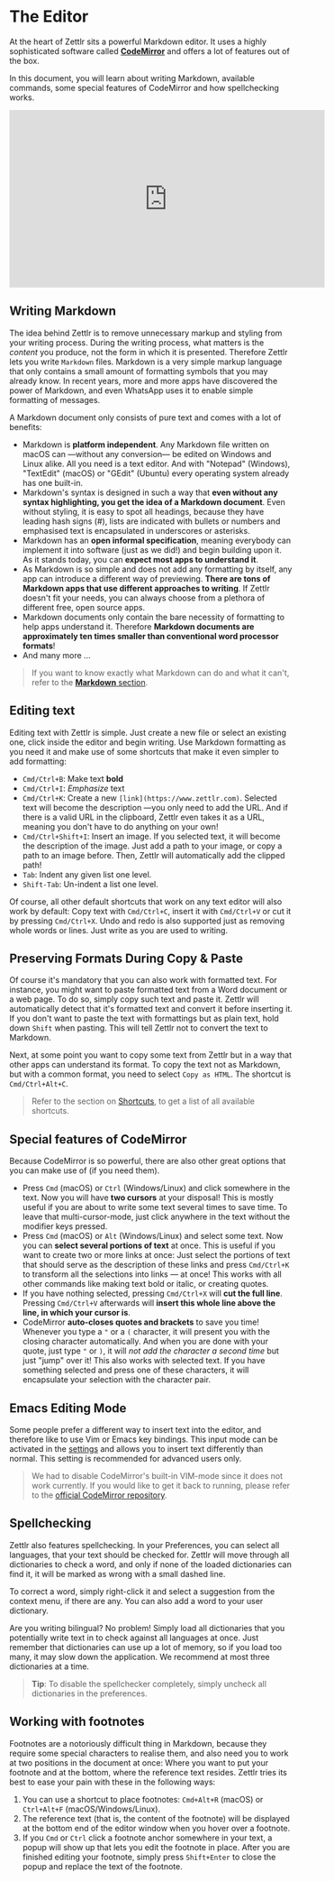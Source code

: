 # The Editor

At the heart of Zettlr sits a powerful Markdown editor. It uses a highly sophisticated software called **[CodeMirror](https://codemirror.net/)** and offers a lot of features out of the box.

In this document, you will learn about writing Markdown, available commands, some special features of CodeMirror and how spellchecking works.

<iframe width="560" height="315" src="https://www.youtube-nocookie.com/embed/gnRMlm3_O5M" frameborder="0" allow="accelerometer; autoplay; encrypted-media; gyroscope; picture-in-picture" allowfullscreen></iframe>

## Writing Markdown

The idea behind Zettlr is to remove unnecessary markup and styling from your writing process. During the writing process, what matters is the _content_ you produce, not the form in which it is presented. Therefore Zettlr lets you write `Markdown` files. Markdown is a very simple markup language that only contains a small amount of formatting symbols that you may already know. In recent years, more and more apps have discovered the power of Markdown, and even WhatsApp uses it to enable simple formatting of messages.

A Markdown document only consists of pure text and comes with a lot of benefits:

* Markdown is **platform independent**. Any Markdown file written on macOS can —without any conversion— be edited on Windows and Linux alike. All you need is a text editor. And with "Notepad" (Windows), "TextEdit" (macOS) or "GEdit" (Ubuntu) every operating system already has one built-in.
* Markdown's syntax is designed in such a way that **even without any syntax highlighting, you get the idea of a Markdown document**. Even without styling, it is easy to spot all headings, because they have leading hash signs (#), lists are indicated with bullets or numbers and emphasised text is encapsulated in underscores or asterisks.
* Markdown has an **open informal specification**, meaning everybody can implement it into software (just as we did!) and begin building upon it. As it stands today, you can **expect most apps to understand it**.
* As Markdown is so simple and does not add any formatting by itself, any app can introduce a different way of previewing. **There are tons of Markdown apps that use different approaches to writing**. If Zettlr doesn't fit your needs, you can always choose from a plethora of different free, open source apps.
* Markdown documents only contain the bare necessity of formatting to help apps understand it. Therefore **Markdown documents are approximately ten times smaller than conventional word processor formats**!
* And many more …

> If you want to know exactly what Markdown can do and what it can't, refer to the [**Markdown** section](../reference/markdown-basics.md).

## Editing text

Editing text with Zettlr is simple. Just create a new file or select an existing one, click inside the editor and begin writing. Use Markdown formatting as you need it and make use of some shortcuts that make it even simpler to add formatting:

* `Cmd/Ctrl+B`: Make text **bold**
* `Cmd/Ctrl+I`: _Emphasize_ text
* `Cmd/Ctrl+K`: Create a new `[link](https://www.zettlr.com)`. Selected text will become the description —you only need to add the URL. And if there is a valid URL in the clipboard, Zettlr even takes it as a URL, meaning you don't have to do anything on your own!
* `Cmd/Ctrl+Shift+I`: Insert an image. If you selected text, it will become the description of the image. Just add a path to your image, or copy a path to an image before. Then, Zettlr will automatically add the clipped path!
* `Tab`: Indent any given list one level.
* `Shift-Tab`: Un-indent a list one level.

Of course, all other default shortcuts that work on any text editor will also work by default: Copy text with `Cmd/Ctrl+C`, insert it with `Cmd/Ctrl+V` or cut it by pressing `Cmd/Ctrl+X`. Undo and redo is also supported just as removing whole words or lines. Just write as you are used to writing.

## Preserving Formats During Copy & Paste

Of course it's mandatory that you can also work with formatted text. For instance, you might want to paste formatted text from a Word document or a web page. To do so, simply copy such text and paste it. Zettlr will automatically detect that it's formatted text and convert it before inserting it. If you don't want to paste the text with formattings but as plain text, hold down `Shift` when pasting. This will tell Zettlr not to convert the text to Markdown.

Next, at some point you want to copy some text from Zettlr but in a way that other apps can understand its format. To copy the text not as Markdown, but with a common format, you need to select `Copy as HTML`. The shortcut is `Cmd/Ctrl+Alt+C`.

> Refer to the section on [Shortcuts](../reference/keyboard-shortcuts.md), to get a list of all available shortcuts.

## Special features of CodeMirror

Because CodeMirror is so powerful, there are also other great options that you can make use of (if you need them).

* Press `Cmd` (macOS) or `Ctrl` (Windows/Linux) and click somewhere in the text. Now you will have **two cursors** at your disposal! This is mostly useful if you are about to write some text several times to save time. To leave that multi-cursor-mode, just click anywhere in the text without the modifier keys pressed.
* Press `Cmd` (macOS) or `Alt` (Windows/Linux) and select some text. Now you can **select several portions of text** at once. This is useful if you want to create two or more links at once: Just select the portions of text that should serve as the description of these links and press `Cmd/Ctrl+K` to transform all the selections into links — at once! This works with all other commands like making text bold or italic, or creating quotes.
* If you have nothing selected, pressing `Cmd/Ctrl+X` will **cut the full line**. Pressing `Cmd/Ctrl+V` afterwards will **insert this whole line above the line, in which your cursor is**.
* CodeMirror **auto-closes quotes and brackets** to save you time! Whenever you type a `"` or a `(` character, it will present you with the closing character automatically. And when you are done with your quote, just type `"` or `)`, it will _not add the character a second time_ but just "jump" over it! This also works with selected text. If you have something selected and press one of these characters, it will encapsulate your selection with the character pair.

## Emacs Editing Mode

Some people prefer a different way to insert text into the editor, and therefore like to use Vim or Emacs key bindings. This input mode can be activated in the [settings](../reference/settings.md) and allows you to insert text differently than normal. This setting is recommended for advanced users only.

> We had to disable CodeMirror's built-in VIM-mode since it does not work currently. If you would like to get it back to running, please refer to the [official CodeMirror repository](https://github.com/codemirror/CodeMirror/).

## Spellchecking

Zettlr also features spellchecking. In your Preferences, you can select all languages, that your text should be checked for. Zettlr will move through all dictionaries to check a word, and only if none of the loaded dictionaries can find it, it will be marked as wrong with a small dashed line.

To correct a word, simply right-click it and select a suggestion from the context menu, if there are any. You can also add a word to your user dictionary.

Are you writing bilingual? No problem! Simply load all dictionaries that you potentially write text in to check against all languages at once. Just remember that dictionaries can use up a lot of memory, so if you load too many, it may slow down the application. We recommend at most three dictionaries at a time.

> **Tip**: To disable the spellchecker completely, simply uncheck all dictionaries in the preferences.

## Working with footnotes

Footnotes are a notoriously difficult thing in Markdown, because they require some special characters to realise them, and also need you to work at two positions in the document at once: Where you want to put your footnote and at the bottom, where the reference text resides. Zettlr tries its best to ease your pain with these in the following ways:

1. You can use a shortcut to place footnotes: `Cmd+Alt+R` (macOS) or `Ctrl+Alt+F` (macOS/Windows/Linux).
2. The reference text (that is, the content of the footnote) will be displayed at the bottom end of the editor window when you hover over a footnote.
3. If you `Cmd` or `Ctrl` click a footnote anchor somewhere in your text, a popup will show up that lets you edit the footnote in place. After you are finished editing your footnote, simply press `Shift+Enter` to close the popup and replace the text of the footnote.
